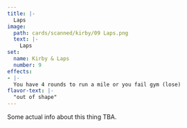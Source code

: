 ```yaml
---
title: |-
  Laps
image: 
  path: cards/scanned/kirby/09 Laps.png
  text: |-
    Laps
set:
  name: Kirby & Laps
  number: 9
effects: 
- |-
  You have 4 rounds to run a mile or you fail gym (lose)
flavor-text: |-
  "out of shape"
---
```

Some actual info about this thing TBA.
